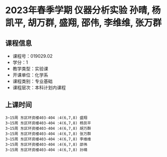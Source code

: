 # 2023年春季学期 仪器分析实验 孙晴, 杨凯平, 胡万群, 盛翔, 邵伟, 李维维, 张万群






## 课程信息

- 课程号：019029.02
- 学分：1
- 教学类型：实验课
- 开课单位：化学系
- 课程类别：专业基础
- 课程层次：本科计划内课程

## 上课时间

```
3~15周 东区环资楼403-404 :4(6,7,8) 盛翔
3~15周 东区环资楼403-404 :4(6,7,8) 杨凯平
3~15周 东区环资楼403-404 :4(6,7,8) 胡万群
3~15周 东区环资楼403-404 :4(6,7,8) 张万群
3~15周 东区环资楼403-404 :4(6,7,8) 李维维
3~15周 东区环资楼403-404 :4(6,7,8) 邵伟
3~15周 东区环资楼403-404 :4(6,7,8) 孙晴
```

